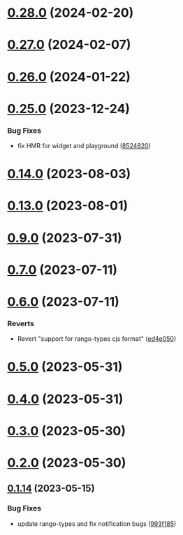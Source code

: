 # [0.28.0](https://github.com/rango-exchange/rango-client/compare/provider-tokenpocket@0.27.0...provider-tokenpocket@0.28.0) (2024-02-20)



# [0.27.0](https://github.com/rango-exchange/rango-client/compare/provider-tokenpocket@0.26.0...provider-tokenpocket@0.27.0) (2024-02-07)



# [0.26.0](https://github.com/rango-exchange/rango-client/compare/provider-tokenpocket@0.25.0...provider-tokenpocket@0.26.0) (2024-01-22)



# [0.25.0](https://github.com/rango-exchange/rango-client/compare/provider-tokenpocket@0.23.0...provider-tokenpocket@0.25.0) (2023-12-24)


### Bug Fixes

* fix HMR for widget and playground ([8524820](https://github.com/rango-exchange/rango-client/commit/8524820f10cf0b8921f3db0c4f620ff98daa4103))



# [0.14.0](https://github.com/rango-exchange/rango-client/compare/provider-tokenpocket@0.13.0...provider-tokenpocket@0.14.0) (2023-08-03)



# [0.13.0](https://github.com/rango-exchange/rango-client/compare/provider-tokenpocket@0.12.0...provider-tokenpocket@0.13.0) (2023-08-01)



# [0.9.0](https://github.com/rango-exchange/rango-client/compare/provider-tokenpocket@0.8.0...provider-tokenpocket@0.9.0) (2023-07-31)



# [0.7.0](https://github.com/rango-exchange/rango-client/compare/provider-tokenpocket@0.6.0...provider-tokenpocket@0.7.0) (2023-07-11)



# [0.6.0](https://github.com/rango-exchange/rango-client/compare/provider-tokenpocket@0.5.0...provider-tokenpocket@0.6.0) (2023-07-11)


### Reverts

* Revert "support for rango-types cjs format" ([ed4e050](https://github.com/rango-exchange/rango-client/commit/ed4e050bfc0dcde7aeffa6b0d73b02080a5721eb))



# [0.5.0](https://github.com/rango-exchange/rango-client/compare/provider-tokenpocket@0.4.0...provider-tokenpocket@0.5.0) (2023-05-31)



# [0.4.0](https://github.com/rango-exchange/rango-client/compare/provider-tokenpocket@0.3.0...provider-tokenpocket@0.4.0) (2023-05-31)



# [0.3.0](https://github.com/rango-exchange/rango-client/compare/provider-tokenpocket@0.2.0...provider-tokenpocket@0.3.0) (2023-05-30)



# [0.2.0](https://github.com/rango-exchange/rango-client/compare/provider-tokenpocket@0.1.15...provider-tokenpocket@0.2.0) (2023-05-30)



## [0.1.14](https://github.com/rango-exchange/rango-client/compare/provider-tokenpocket@0.1.13...provider-tokenpocket@0.1.14) (2023-05-15)


### Bug Fixes

* update rango-types and fix notification bugs ([993f185](https://github.com/rango-exchange/rango-client/commit/993f185e0b8c5e5e15a2c65ba2d85d1f9c8daa90))



